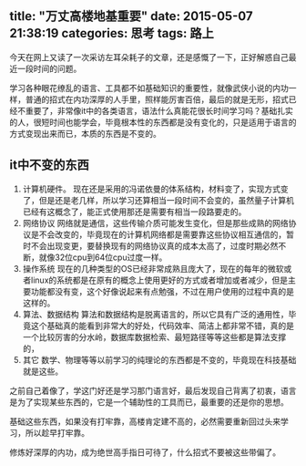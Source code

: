 title: "万丈高楼地基重要"
date: 2015-05-07 21:38:19
categories: 思考
tags: 路上
---
今天在网上又读了一次采访左耳朵耗子的文章，还是感慨了一下，正好解惑自己最近一段时间的问题。
<!--more-->
学习各种眼花缭乱的语言、工具都不如基础知识的重要性，就像武侠小说的内功一样，普通的招式在内功深厚的人手里，照样能厉害百倍，最后的就是无形，招式已经不重要了，非常像it中的各类语言，语法什么真能花很长时间学习吗？基础扎实的人，很短时间也能学会，毕竟根本性的东西都是没有变化的，只是适用于语言的方式变现出来而已，本质的东西是不变的。
## it中不变的东西

1. 计算机硬件。
    现在还是采用的冯诺依曼的体系结构，材料变了，实现方式变了，但是还是老几样，所以学习还算相当一段时间不会变的，虽然量子计算机已经有这概念了，能正式使用那还是需要有相当一段路要走的。
2. 网络协议
    网络就是通信，这些传输介质可能发生变化，但是那些成熟的网络协议是不会改变的，毕竟现在的计算机网络都是需要靠这些协议相互通信的，暂时不会出现变更，要替换现有的网络协议真的成本太高了，过度时期必然不断，就像32位cpu到64位cpu过度一样。
3. 操作系统
    现在的几种类型的OS已经非常成熟且庞大了，现在的每年的微软或者linux的系统都是在原有的概念上使用更好的方式或者增加或者减少，但是主要功能都没有变，这个好像说起来有点勉强，不过在用户使用的过程中真的是这样的。
4. 算法、数据结构
    算法和数据结构是脱离语言的，所以它具有广泛的通用性，毕竟这个基础真的能看到非常大的好处，代码效率、简洁上都非常不错，真的是一个比较厉害的分水岭，数据库数据检索、最短路径等等这些都是算法支撑的，
5. 其它
    数学、物理等等以前学习的纯理论的东西都是不变的，毕竟现在科技基础就是这些。

之前自己着像了，学这门好还是学习那门语言好，最后发现自己背离了初衷，语言是为了实现某些东西的，它是一个辅助性的工具而已，最重要的还是你的思想。

基础这些东西，如果没有打牢靠，高楼肯定建不高的，必然需要重新回过头来学习，所以趁早打牢靠。

修炼好深厚的内功，成为绝世高手指日可待了，什么招式不要被这些带偏了。
